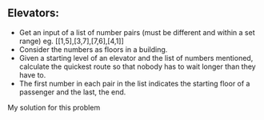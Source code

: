 ## Elevators:

- Get an input of a list of number pairs (must be different and within a set range) eg. [[1,5],[3,7],[7,6],[4,1]]
- Consider the numbers as floors in a building.
- Given a starting level of an elevator and the list of numbers mentioned, calculate the quickest route so that nobody has to wait longer than they have to.
- The first number in each pair in the list indicates the starting floor of a passenger and the last, the end.

My solution for this problem